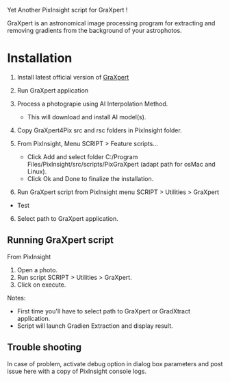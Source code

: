 Yet Another PixInsight script for GraXpert !

GraXpert is an astronomical image processing program for extracting and removing gradients from the background of your astrophotos.


# Installation
1. Install latest official version of [GraXpert](https://github.com/Steffenhir/GraXpert/releases/latest)

2. Run GraXpert application
3. Process a photograpie using AI Interpolation Method.
	- This will download and install AI model(s).

3. Copy GraXpert4Pix src and rsc folders in PixInsight folder.

4. From PixInsight, Menu SCRIPT > Feature scripts…
	+ Click Add and select folder C:/Program Files/PixInsight/src/scripts/PixGraXpert (adapt path for osMac and Linux).
	* Click Ok and Done to finalize the installation.

5. Run GraXpert script from PixInsight menu SCRIPT > Utilities > GraXpert
+
	Test

6. Select path to GraXpert application.


## Running GraXpert script
From PixInsight
1. Open a photo.
2. Run script SCRIPT > Utilities > GraXpert.
3. Click on execute.

Notes:
- First time you'll have to select path to GraXpert or GradXtract application.
- Script will launch Gradien Extraction and display result.

## Trouble shooting
In case of problem, activate debug option in dialog box parameters and post issue here with a copy of PixInsight console logs.
